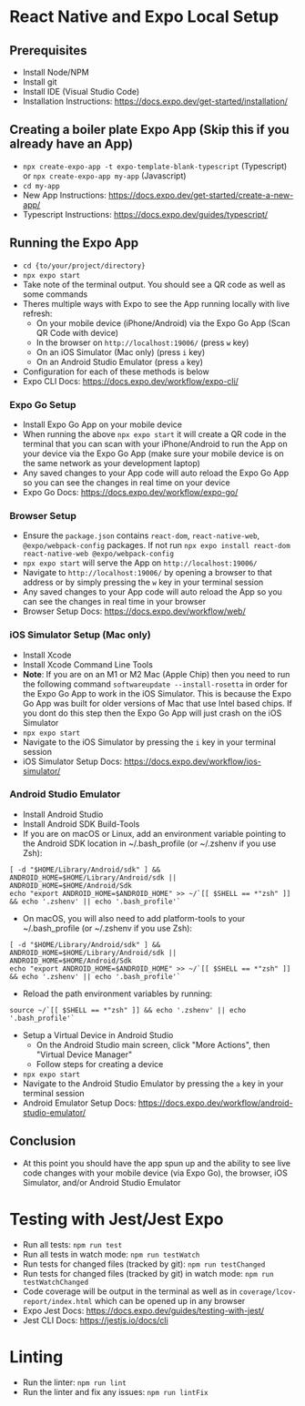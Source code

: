 # React Native and Expo Local Setup

## Prerequisites

- Install Node/NPM
- Install git 
- Install IDE (Visual Studio Code)
- Installation Instructions: https://docs.expo.dev/get-started/installation/

## Creating a boiler plate Expo App (Skip this if you already have an App)

- `npx create-expo-app -t expo-template-blank-typescript` (Typescript) or `npx create-expo-app my-app` (Javascript)
- `cd my-app`
- New App Instructions: https://docs.expo.dev/get-started/create-a-new-app/
- Typescript Instructions: https://docs.expo.dev/guides/typescript/

## Running the Expo App

- `cd {to/your/project/directory}`
- `npx expo start`
- Take note of the terminal output. You should see a QR code as well as some commands
- Theres multiple ways with Expo to see the App running locally with live refresh: 
    - On your mobile device (iPhone/Android) via the Expo Go App (Scan QR Code with device)
    - In the browser on `http://localhost:19006/` (press `w` key)
    - On an iOS Simulator (Mac only) (press `i` key)
    - On an Android Studio Emulator (press `a` key)
- Configuration for each of these methods is below
- Expo CLI Docs: https://docs.expo.dev/workflow/expo-cli/

### Expo Go Setup

- Install Expo Go App on your mobile device
- When running the above `npx expo start` it will create a QR code in the terminal that you can scan with your iPhone/Android to run the App on your device via the Expo Go App (make sure your mobile device is on the same network as your development laptop)
- Any saved changes to your App code will auto reload the Expo Go App so you can see the changes in real time on your device
- Expo Go Docs: https://docs.expo.dev/workflow/expo-go/

### Browser Setup

- Ensure the `package.json` contains `react-dom`, `react-native-web`, `@expo/webpack-config` packages. If not run `npx expo install react-dom react-native-web @expo/webpack-config`
- `npx expo start` will serve the App on `http://localhost:19006/`
- Navigate to `http://localhost:19006/` by opening a browser to that address or by simply pressing the `w` key in your terminal session
- Any saved changes to your App code will auto reload the App so you can see the changes in real time in your browser
- Browser Setup Docs: https://docs.expo.dev/workflow/web/

### iOS Simulator Setup (Mac only)

- Install Xcode
- Install Xcode Command Line Tools
- **Note**: If you are on an M1 or M2 Mac (Apple Chip) then you need to run the following command `softwareupdate --install-rosetta` in order for the Expo Go App to work in the iOS Simulator. This is because the Expo Go App was built for older versions of Mac that use Intel based chips. If you dont do this step then the Expo Go App will just crash on the iOS Simulator
- `npx expo start`
- Navigate to the iOS Simulator by pressing the `i` key in your terminal session
- iOS Simulator Setup Docs: https://docs.expo.dev/workflow/ios-simulator/

### Android Studio Emulator

- Install Android Studio
- Install Android SDK Build-Tools
- If you are on macOS or Linux, add an environment variable pointing to the Android SDK location in ~/.bash_profile (or ~/.zshenv if you use Zsh):
```
[ -d "$HOME/Library/Android/sdk" ] && ANDROID_HOME=$HOME/Library/Android/sdk || ANDROID_HOME=$HOME/Android/Sdk
echo "export ANDROID_HOME=$ANDROID_HOME" >> ~/`[[ $SHELL == *"zsh" ]] && echo '.zshenv' || echo '.bash_profile'`
```
- On macOS, you will also need to add platform-tools to your ~/.bash_profile (or ~/.zshenv if you use Zsh): 
```
[ -d "$HOME/Library/Android/sdk" ] && ANDROID_HOME=$HOME/Library/Android/sdk || ANDROID_HOME=$HOME/Android/Sdk
echo "export ANDROID_HOME=$ANDROID_HOME" >> ~/`[[ $SHELL == *"zsh" ]] && echo '.zshenv' || echo '.bash_profile'`
```
- Reload the path environment variables by running:
```
source ~/`[[ $SHELL == *"zsh" ]] && echo '.zshenv' || echo '.bash_profile'`
```
- Setup a Virtual Device in Android Studio
    - On the Android Studio main screen, click "More Actions", then "Virtual Device Manager" 
    - Follow steps for creating a device
- `npx expo start`
- Navigate to the Android Studio Emulator by pressing the `a` key in your terminal session
- Android Emulator Setup Docs: https://docs.expo.dev/workflow/android-studio-emulator/

## Conclusion

- At this point you should have the app spun up and the ability to see live code changes with your mobile device (via Expo Go), the browser, iOS Simulator, and/or Android Studio Emulator

# Testing with Jest/Jest Expo

- Run all tests: `npm run test`
- Run all tests in watch mode: `npm run testWatch`
- Run tests for changed files (tracked by git): `npm run testChanged`
- Run tests for changed files (tracked by git) in watch mode: `npm run testWatchChanged`
- Code coverage will be output in the terminal as well as in `coverage/lcov-report/index.html` which can be opened up in any browser
- Expo Jest Docs: https://docs.expo.dev/guides/testing-with-jest/
- Jest CLI Docs: https://jestjs.io/docs/cli

# Linting

- Run the linter: `npm run lint`
- Run the linter and fix any issues: `npm run lintFix`